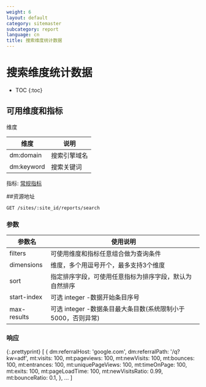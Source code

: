 ```yaml
---
weight: 6
layout: default
category: sitemaster
subcategory: report
language: cn
title: 搜索维度统计数据
---
```


# 搜索维度统计数据

* TOC
{:toc}


## 可用维度和指标

维度

| 维度       | 说明         |
|------------|--------------|
| dm:domain  | 搜索引擎域名 |
| dm:keyword | 搜索关键词   |

指标: [常规指标](/doc/sitemaster/v1/cn/site_report.html#常规指标和维度)


##资源地址

    GET /sites/:site_id/reports/search

### 参数

| 参数名      | 使用说明                                                     |
|-------------|--------------------------------------------------------------|
| filters     | 可使用维度和指标任意组合做为查询条件                         |
| dimensions  | 维度，多个用逗号开个，最多支持3个维度                        |
| sort        | 指定排序字段，可使用任意指标为排序字段，默认为自然排序       |
| start-index | 可选 integer -数据开始条目序号                               |
| max-results | 可选 integer -数据条目最大条目数(系统限制小于5000，否则异常) |


### 响应


{:.prettyprint}
    [
        {
            dm:referralHost: 'google.com',
            dm:referralPath: '/q?kw=adf',
            mt:visits: 100,
            mt:pageviews: 100,
            mt:newVisits: 100,
            mt:bounces: 100,
            mt:entrances: 100,
            mt:uniquePageViews: 100,
            mt:timeOnPage: 100,
            mt:exits: 100,
            mt:pageLoadTime: 100,
            mt:newVisitsRatio: 0.99,
            mt:bounceRatio: 0.1,
        },
        ...
    ]

